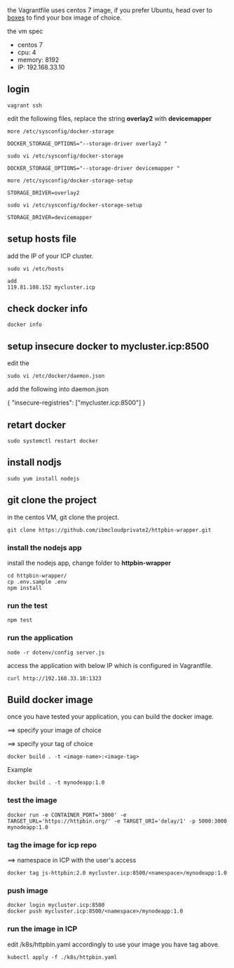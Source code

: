 
the Vagrantfile uses centos 7 image, if you prefer Ubuntu, head over to [boxes](https://app.vagrantup.com/boxes/search) to find your box image of choice.

the vm spec
- centos 7
- cpu: 4
- memory: 8192 
- IP: 192.168.33.10

## login

```
vagrant ssh
```

edit the following files, replace the string **overlay2** with **devicemapper**

```
more /etc/sysconfig/docker-storage

DOCKER_STORAGE_OPTIONS="--storage-driver overlay2 "
```

```
sudo vi /etc/sysconfig/docker-storage

DOCKER_STORAGE_OPTIONS="--storage-driver devicemapper "
```

```
more /etc/sysconfig/docker-storage-setup

STORAGE_DRIVER=overlay2
```

```
sudo vi /etc/sysconfig/docker-storage-setup

STORAGE_DRIVER=devicemapper
```

## setup hosts file

add the IP of your ICP cluster.

```
sudo vi /etc/hosts

add
119.81.108.152 mycluster.icp
```

## check docker info

```
docker info
```

## setup insecure docker to mycluster.icp:8500

edit the 
```
sudo vi /etc/docker/daemon.json 
```

add the following into daemon.json

{ "insecure-registries": ["mycluster.icp:8500"] }

## retart docker

```
sudo systemctl restart docker
```

## install nodjs

```
sudo yum install nodejs
```

## git clone the project

in the centos VM, git clone the project.

```
git clone https://github.com/ibmcloudprivate2/httpbin-wrapper.git
```

### install the nodejs app

install the nodejs app, change folder to **httpbin-wrapper**
```
cd httpbin-wrapper/
cp .env.sample .env
npm install
```

### run the test

```
npm test
```

### run the application

```
node -r dotenv/config server.js
```

access the application with below IP which is configured in Vagrantfile.

```
curl http://192.168.33.10:1323
```


## Build docker image

once you have tested your application, you can build the docker image.

<image-name> ==> specify your image of choice

<image-tag> ==> specify your tag of choice


```
docker build . -t <image-name>:<image-tag>
```

Example
```
docker build . -t mynodeapp:1.0
```

### test the image

```
docker run -e CONTAINER_PORT='3000' -e TARGET_URL='https://httpbin.org/' -e TARGET_URI='delay/1' -p 5000:3000 mynodeapp:1.0 
```

### tag the image for icp repo

<namespace> ==> namespace in ICP with the user's access 

```
docker tag js-httpbin:2.0 mycluster.icp:8500/<namespace>/mynodeapp:1.0
```

### push image

```
docker login mycluster.icp:8500
docker push mycluster.icp:8500/<namespace>/mynodeapp:1.0
```

### run the image in ICP

edit /k8s/httpbin.yaml accordingly to use your image you have tag above.

```
kubectl apply -f ./k8s/httpbin.yaml
```

